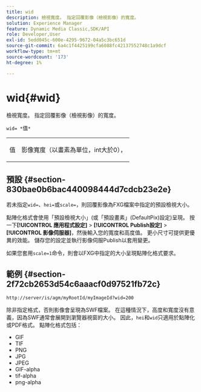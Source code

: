 ```yaml
---
title: wid
description: 檢視寬度。 指定回覆影像（檢視影像）的寬度。
solution: Experience Manager
feature: Dynamic Media Classic,SDK/API
role: Developer,User
exl-id: 5edd045c-600e-4295-9672-04a5c3bc651d
source-git-commit: 6a4c1f4425199cfa6088fc42137552748c1a9dcf
workflow-type: tm+mt
source-wordcount: '173'
ht-degree: 1%

---
```


# wid{#wid}

檢視寬度。 指定回覆影像（檢視影像）的寬度。

`wid= *`值`*`

<table id="simpletable_8229FEFB366F4A799C206FD3E3C601BA"> 
 <tr class="strow"> 
  <td class="stentry"> <p><span class="codeph"> <span class="varname">值</span></span> </p> </td> 
  <td class="stentry"> <p>影像寬度（以畫素為單位，int大於0）， </p></td> 
 </tr> 
</table>

## 預設 {#section-830bae0b6bac440098444d7cdcb23e2e}

若未指定`wid=`、`hei=`或`scale=`，則回覆影像為FXG檔案中指定的預設檢視大小。

點陣化格式會使用「預設檢視大小」(或「預設畫素」(DefaultPix)設定)呈現。 按一下&#x200B;**[!UICONTROL 應用程式設定]** > **[!UICONTROL Publish設定]** > **[!UICONTROL 影像伺服器]**，然後輸入您的寬度和高度值。 更小尺寸可提供更優異的效能。 儲存您的設定並執行影像伺服Publish以套用變更。

如果您套用`scale=1`命令，則會以FXG中指定的大小呈現點陣化格式要求。

## 範例 {#section-2f72cb2653d54c6aaacf0d97521fb72c}

`http://server/is/agm/myRootId/myImageId?wid=200`

除非指定格式，否則影像會呈現為SWF檔案。 在這種情況下，高度和寬度沒有意義，因為SWF通常會展開到瀏覽器視窗的大小。 因此，`hei`和`wid`只適用於點陣化或PDF格式。 點陣化格式包括：

* GIF
* TIF
* PNG
* JPG
* JPEG
* GIF-alpha
* tif-alpha
* png-alpha
